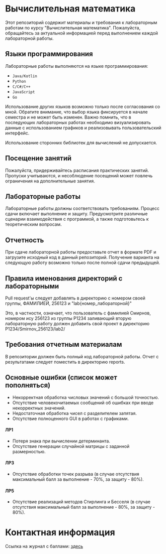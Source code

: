 # Вычислительная математика

Этот репозиторий содержит материалы и требования к лабораторным работам по курсу "Вычислительная математика". Пожалуйста, обращайтесь за актуальной информацией перед выполнением каждой лабораторной работы.

## Языки программирования
Лабораторные работы выполняются на языке программирования:
- `Java/Kotlin`
- `Python`
- `C/C#/C++`
- `JavaScript`
- `Go`

Использование других языков возможно только после согласования со мной. Обратите внимание, что выбор языка фиксируется в начале семестра и не может быть изменен. Важно помнить, что в последующих лабораторных работах необходимо визуализировать данные с использованием графиков и реализовывать пользовательский интерфейс.

Использование сторонних библиотек для вычислений не допускается.

## Посещение занятий
Пожалуйста, придерживайтесь расписания практических занятий. Пропуски учитываются, и несоблюдение посещений может повлечь ограничения на дополнительные занятия.

## Лабораторные работы
Лабораторные работы должны соответствовать требованиям. Процесс сдачи включает выполнение и защиту. Предусмотрите различные сценарии взаимодействия с программой, а также подготовьтесь к теоретическим вопросам.

## Отчетность
При сдаче лабораторной работы предоставьте отчет в формате PDF и загрузите исходный код в данный репозиторий. Получение варианта на следующую работу возможно только после полной сдачи предыдущей.

## Правила именования директорий с лабораторными
Pull request'ы следует добавлять в директорию с номером своей группы, ФАМИЛИЕЙ, 256123 и "lab{номер_лабораторной}"

Это, в частности, означает, что пользователь с фамилией Смирнов, номером ису 256123 из группы P1234 заливающий вторую лабораторную работу должен добавить свой проект в директорию P1234/Smirnov_256123/lab2/

## Требования отчетным материалам
В репозитории должен быть полный код лабораторной работы. Отчет с результатами следует поместить в директорию reports.

## Основные ошибки (список может пополняться)
- Некорректная обработка числовых значений с большой точностью.
- Отсутствие человекочитаемых сообщений об ошибках при вводе некорректных значений.
- Недостаточная обработка чисел с разделителем запятая.
- Отсутствие полноценного GUI в работах с графиками.

#### ЛР1
- Потеря знака при вычислении детерминанта.
- Отсутствие генерации случайной матрицы с заданной размерностью.

#### ЛР3
- Отсутствие обработки точек разрыва (в случае отсутствия максимальный балл за выполнение - 70%, за защиту - 80%).

#### ЛР5
- Отсутствие реализаций методов Стирлинга и Бесселя (в случае отсутствия максимальный балл за выполнение - 80%, за защиту - 80%).

# Контактная информация
Cсылка на журнал с баллами: [здесь](https://docs.google.com/spreadsheets/d/1v1f7TtfGpb2kgslF1S2_EfBTboTv8UfGCInD7gOXOQc/edit#gid=1594327986)

